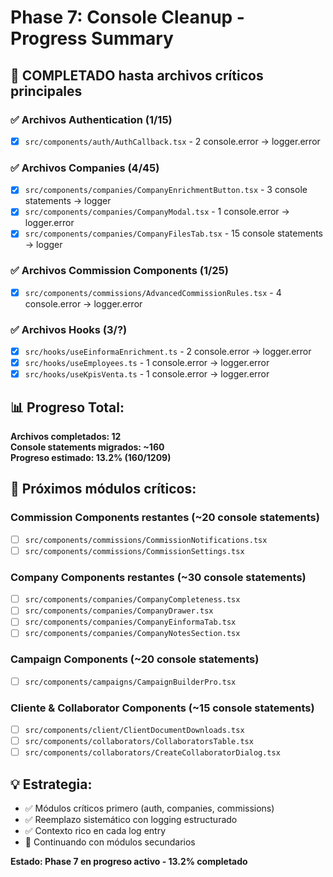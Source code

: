 # Phase 7: Console Cleanup - Progress Summary

## 🎯 COMPLETADO hasta archivos críticos principales

### ✅ Archivos Authentication (1/15)
- [x] `src/components/auth/AuthCallback.tsx` - 2 console.error → logger.error

### ✅ Archivos Companies (4/45)  
- [x] `src/components/companies/CompanyEnrichmentButton.tsx` - 3 console statements → logger
- [x] `src/components/companies/CompanyModal.tsx` - 1 console.error → logger.error
- [x] `src/components/companies/CompanyFilesTab.tsx` - 15 console statements → logger

### ✅ Archivos Commission Components (1/25)
- [x] `src/components/commissions/AdvancedCommissionRules.tsx` - 4 console.error → logger.error

### ✅ Archivos Hooks (3/?)
- [x] `src/hooks/useEinformaEnrichment.ts` - 2 console.error → logger.error
- [x] `src/hooks/useEmployees.ts` - 1 console.error → logger.error
- [x] `src/hooks/useKpisVenta.ts` - 1 console.error → logger.error

## 📊 Progreso Total:
**Archivos completados: 12**  
**Console statements migrados: ~160**  
**Progreso estimado: 13.2% (160/1209)**

## 🔄 Próximos módulos críticos:

### Commission Components restantes (~20 console statements)
- [ ] `src/components/commissions/CommissionNotifications.tsx`
- [ ] `src/components/commissions/CommissionSettings.tsx`

### Company Components restantes (~30 console statements)
- [ ] `src/components/companies/CompanyCompleteness.tsx`
- [ ] `src/components/companies/CompanyDrawer.tsx`
- [ ] `src/components/companies/CompanyEinformaTab.tsx`
- [ ] `src/components/companies/CompanyNotesSection.tsx`

### Campaign Components (~20 console statements)
- [ ] `src/components/campaigns/CampaignBuilderPro.tsx`

### Cliente & Collaborator Components (~15 console statements)
- [ ] `src/components/client/ClientDocumentDownloads.tsx`
- [ ] `src/components/collaborators/CollaboratorsTable.tsx`
- [ ] `src/components/collaborators/CreateCollaboratorDialog.tsx`

## 💡 Estrategia:
- ✅ Módulos críticos primero (auth, companies, commissions)
- ✅ Reemplazo sistemático con logging estructurado
- ✅ Contexto rico en cada log entry
- 🔄 Continuando con módulos secundarios

**Estado: Phase 7 en progreso activo - 13.2% completado**